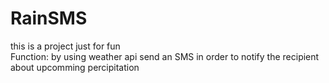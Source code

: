 # RainSMS
this is a project just for fun  
Function: by using weather api send an SMS in order to notify the recipient about upcomming percipitation
